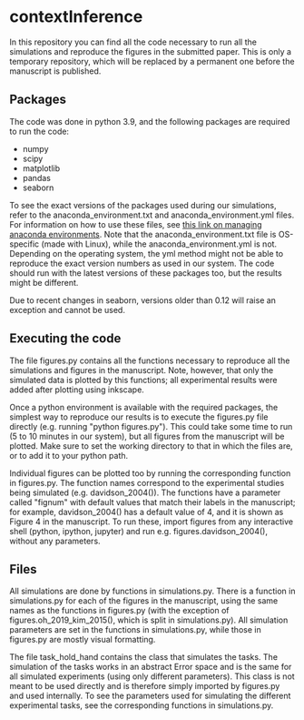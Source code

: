 # contextInference
In this repository you can find all the code necessary to run all the simulations and reproduce the figures in the submitted paper. This is only a temporary repository, which will be replaced by a permanent one before the manuscript is published.

## Packages
The code was done in python 3.9, and the following packages are required to run the code:
- numpy
- scipy
- matplotlib
- pandas
- seaborn

To see the exact versions of the packages used during our simulations, refer to the anaconda_environment.txt and anaconda_environment.yml files. For information on how to use these files, see [this link on managing anaconda environments](https://conda.io/projects/conda/en/latest/user-guide/tasks/manage-environments.html). Note that the anaconda_environment.txt file is OS-specific (made with Linux), while the anaconda_environment.yml is not. Depending on the operating system, the yml method might not be able to reproduce the exact version numbers as used in our system. The code should run with the latest versions of these packages too, but the results might be different.

Due to recent changes in seaborn, versions older than 0.12 will raise an exception and cannot be used.

## Executing the code
The file figures.py contains all the functions necessary to reproduce all the simulations and figures in the manuscript. Note, however, that only the simulated data is plotted by this functions; all experimental results were added after plotting using inkscape.

Once a python environment is available with the required packages, the simplest way to reproduce our results is to execute the figures.py file directly (e.g. running "python figures.py"). This could take some time to run (5 to 10 minutes in our system), but all figures from the manuscript will be plotted. Make sure to set the working directory to that in which the files are, or to add it to your python path.

Individual figures can be plotted too by running the corresponding function in figures.py. The function names correspond to the experimental studies being simulated (e.g. davidson_2004()). The functions have a parameter called "fignum" with default values that match their labels in the manuscript; for example, davidson_2004() has a default value of 4, and it is shown as Figure 4 in the manuscript. To run these, import figures from any interactive shell (python, ipython, jupyter) and run e.g. figures.davidson_2004(), without any parameters.

## Files
All simulations are done by functions in simulations.py. There is a function in simulations.py for each of the figures in the manuscript, using the same names as the functions in figures.py (with the exception of figures.oh_2019_kim_2015(), which is split in simulations.py). All simulation parameters are set in the functions in simulations.py, while those in figures.py are mostly visual formatting.

The file task_hold_hand contains the class that simulates the tasks. The simulation of the tasks works in an abstract Error space and is the same for all simulated experiments (using only different parameters). This class is not meant to be used directly and is therefore simply imported by figures.py and used internally. To see the parameters used for simulating the different experimental tasks, see the corresponding functions in simulations.py.

